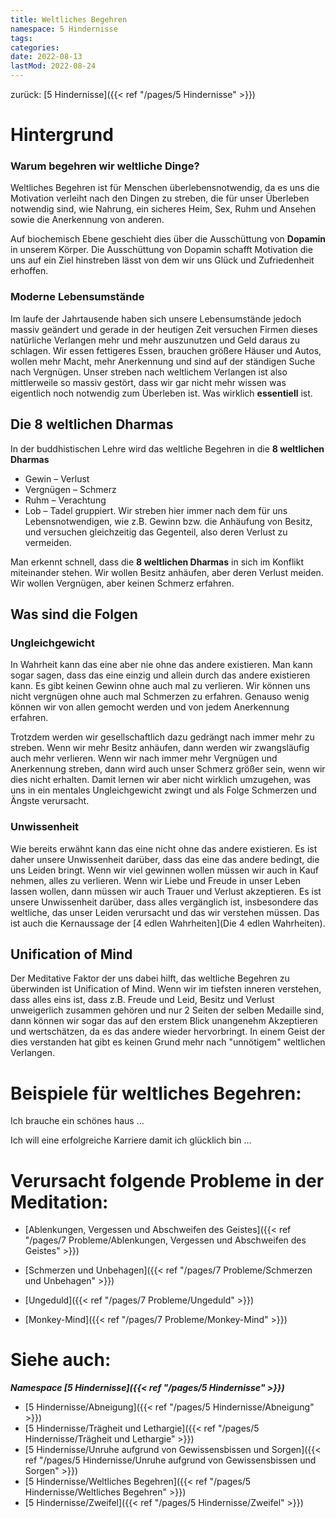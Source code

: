 ```yaml
---
title: Weltliches Begehren
namespace: 5 Hindernisse
tags: 
categories: 
date: 2022-08-13
lastMod: 2022-08-24
---
```

zurück: [5 Hindernisse]({{< ref "/pages/5 Hindernisse" >}})

# Hintergrund

### Warum begehren wir weltliche Dinge?
Weltliches Begehren ist für Menschen überlebensnotwendig, da es uns die Motivation verleiht nach den Dingen zu streben, die für unser Überleben notwendig sind, wie Nahrung, ein sicheres Heim, Sex, Ruhm und Ansehen sowie die Anerkennung von anderen.

Auf biochemisch Ebene geschieht dies über die Ausschüttung von **Dopamin** in unserem Körper. Die Ausschüttung von Dopamin schafft Motivation die uns auf ein Ziel hinstreben lässt von dem wir uns Glück und Zufriedenheit erhoffen.

### Moderne Lebensumstände

Im laufe der Jahrtausende haben sich unsere Lebensumstände jedoch massiv geändert und gerade in der heutigen Zeit versuchen Firmen dieses natürliche Verlangen mehr und mehr auszunutzen und Geld daraus zu schlagen. Wir essen fettigeres Essen, brauchen größere Häuser und Autos, wollen mehr Macht, mehr Anerkennung und sind auf der ständigen Suche nach Vergnügen. Unser streben nach weltlichem Verlangen ist also mittlerweile so massiv gestört, dass wir gar nicht mehr wissen was eigentlich noch notwendig zum Überleben ist. Was wirklich **essentiell** ist.

## Die 8 weltlichen Dharmas

In der buddhistischen Lehre wird das weltliche Begehren in die **8 weltlichen Dharmas**
* Gewin – Verlust
* Vergnügen – Schmerz
* Ruhm – Verachtung
* Lob – Tadel
gruppiert. Wir streben hier immer nach dem für uns Lebensnotwendigen, wie z.B. Gewinn bzw. die Anhäufung von Besitz, und versuchen gleichzeitig das Gegenteil, also deren Verlust zu vermeiden.

Man erkennt schnell, dass die **8 weltlichen Dharmas** in sich im Konflikt miteinander stehen. Wir wollen Besitz anhäufen, aber deren Verlust meiden. Wir wollen Vergnügen, aber keinen Schmerz erfahren.

## Was sind die Folgen

### Ungleichgewicht
In Wahrheit kann das eine aber nie ohne das andere existieren. Man kann sogar sagen, dass das eine einzig und allein durch das andere existieren kann. Es gibt keinen Gewinn ohne auch mal zu verlieren. Wir können uns nicht vergnügen ohne auch mal Schmerzen zu erfahren. Genauso wenig können wir von allen gemocht werden und von jedem Anerkennung erfahren.

Trotzdem werden wir gesellschaftlich dazu gedrängt nach immer mehr zu streben. Wenn wir mehr Besitz anhäufen, dann werden wir zwangsläufig auch mehr verlieren. Wenn wir nach immer mehr Vergnügen und Anerkennung streben, dann wird auch unser Schmerz größer sein, wenn wir dies nicht erhalten. Damit lernen wir aber nicht wirklich umzugehen, was uns in ein mentales Ungleichgewicht zwingt und als Folge Schmerzen und Ängste verursacht.

### Unwissenheit

Wie bereits erwähnt kann das eine nicht ohne das andere existieren. Es ist daher unsere Unwissenheit darüber, dass das eine das andere bedingt, die uns Leiden bringt. Wenn wir viel gewinnen wollen müssen wir auch in Kauf nehmen, alles zu verlieren. Wenn wir Liebe und Freude in unser Leben lassen wollen, dann müssen wir auch Trauer und Verlust akzeptieren. Es ist unsere Unwissenheit darüber, dass alles vergänglich ist, insbesondere das weltliche, das unser Leiden verursacht und das wir verstehen müssen. Das ist auch die Kernaussage der [4 edlen Wahrheiten](Die 4 edlen Wahrheiten).

## Unification of Mind

Der Meditative Faktor der uns dabei hilft, das weltliche Begehren zu überwinden ist Unification of Mind. Wenn wir im tiefsten inneren verstehen, dass alles eins ist, dass z.B. Freude und Leid, Besitz und Verlust unweigerlich zusammen gehören und nur 2 Seiten der selben Medaille sind, dann können wir sogar das auf den erstem Blick unangenehm Akzeptieren und wertschätzen, da es das andere wieder hervorbringt. In einem Geist der dies verstanden hat gibt es keinen Grund mehr nach "unnötigem" weltlichen Verlangen.

# Beispiele für weltliches Begehren:

Ich brauche ein schönes haus ...

Ich will eine erfolgreiche Karriere damit ich glücklich bin ...

# Verursacht folgende Probleme in der Meditation:

+ [Ablenkungen, Vergessen und Abschweifen des Geistes]({{< ref "/pages/7 Probleme/Ablenkungen, Vergessen und Abschweifen des Geistes" >}})

+ [Schmerzen und Unbehagen]({{< ref "/pages/7 Probleme/Schmerzen und Unbehagen" >}})

+ [Ungeduld]({{< ref "/pages/7 Probleme/Ungeduld" >}})

+ [Monkey-Mind]({{< ref "/pages/7 Probleme/Monkey-Mind" >}})

# Siehe auch:

***Namespace [5 Hindernisse]({{< ref "/pages/5 Hindernisse" >}})***
+ [5 Hindernisse/Abneigung]({{< ref "/pages/5 Hindernisse/Abneigung" >}})
+ [5 Hindernisse/Trägheit und Lethargie]({{< ref "/pages/5 Hindernisse/Trägheit und Lethargie" >}})
+ [5 Hindernisse/Unruhe aufgrund von Gewissensbissen und Sorgen]({{< ref "/pages/5 Hindernisse/Unruhe aufgrund von Gewissensbissen und Sorgen" >}})
+ [5 Hindernisse/Weltliches Begehren]({{< ref "/pages/5 Hindernisse/Weltliches Begehren" >}})
+ [5 Hindernisse/Zweifel]({{< ref "/pages/5 Hindernisse/Zweifel" >}})

